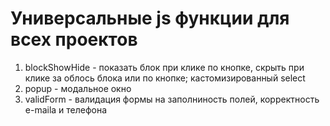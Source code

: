 # Универсальные js функции для всех проектов
1. blockShowHide - показать блок при клике по кнопке, скрыть при клике за облось блока или по кнопке; кастомизированный select
2. popup - модальное окно
3. validForm - валидация формы на заполниность полей, корректность e-maila и телефона
